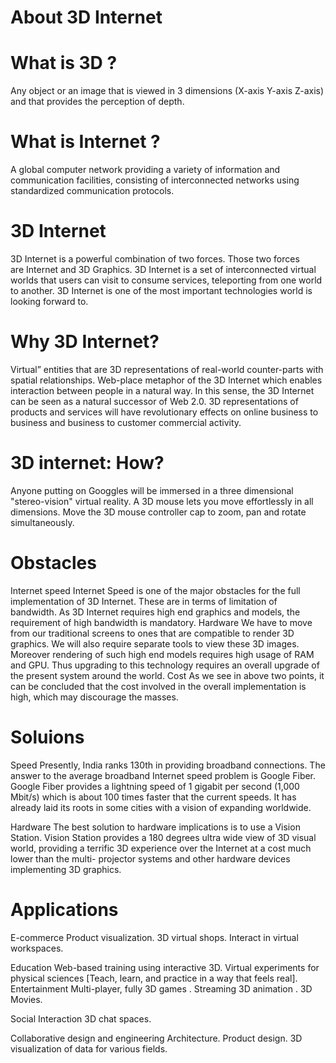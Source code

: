 # About 3D Internet
# What is 3D ?
Any object or an image that is viewed in 3 dimensions (X-axis Y-axis Z-axis) and that provides the perception of depth.  
# What is Internet ?
A global computer network providing a variety of information and communication facilities, consisting of interconnected networks using standardized communication protocols.  
# 3D Internet
3D Internet is a powerful combination of two forces. Those two forces are Internet and 3D Graphics.
3D Internet is a set of interconnected virtual worlds that users can visit to consume services, teleporting from one world to another.
3D Internet is one of the most important technologies world is looking forward to.  
# Why 3D Internet?
Virtual” entities that are 3D representations of real-world counter-parts with spatial relationships.
Web-place metaphor of the 3D Internet which enables interaction between people in a natural way. In this sense, the 3D Internet can be seen as a natural successor of Web 2.0.
3D representations of products and services will have revolutionary effects on online business to business and business to customer commercial activity.  
# 3D internet: How?
Anyone putting on Googgles will be immersed in a three dimensional "stereo-vision" virtual reality.
A 3D mouse lets you move effortlessly in all dimensions. Move the 3D mouse controller cap to zoom, pan and rotate simultaneously.  
# Obstacles
Internet speed
Internet Speed is one of the major obstacles for the full implementation of 3D Internet. These are in terms of limitation of bandwidth. As 3D Internet requires high end graphics and models, the requirement of high bandwidth is mandatory.
Hardware
We have to move from our traditional screens to ones that are compatible to render 3D graphics. We will also require separate tools to view these 3D images. Moreover rendering of such high end models requires high usage of RAM and GPU. Thus upgrading to this technology requires an overall upgrade of the present system around the world.
Cost 
As we see in above two points, it can be concluded that the cost involved in the overall implementation is high, which may discourage the masses.  
# Soluions
Speed 
Presently, India ranks 130th in providing broadband connections. The answer to the average broadband Internet speed problem is Google Fiber. Google Fiber provides a lightning speed of 1 gigabit per second (1,000 Mbit/s) which is about 100 times faster that the current speeds. It has already laid its roots in some cities with a vision of expanding worldwide.

Hardware
The best solution to hardware implications is to use a Vision Station. Vision Station provides a 180 degrees ultra wide view of 3D visual world, providing a terrific 3D experience over the Internet at a cost much lower than the multi- projector systems and other hardware devices implementing 3D graphics.  
# Applications
E-commerce
Product visualization.
3D virtual shops.
Interact in virtual workspaces.

Education
Web-based training using interactive 3D.
Virtual experiments for physical sciences [Teach, learn, and practice in a way that feels real].  
Entertainment
Multi-player, fully 3D games .
Streaming 3D animation .
3D Movies.

Social Interaction
3D chat spaces.

Collaborative design and engineering 
Architecture.
Product design. 
3D visualization of data for various fields.






